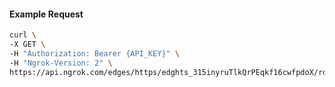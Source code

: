 <!-- Code generated for API Clients. DO NOT EDIT. -->

#### Example Request

```bash
curl \
-X GET \
-H "Authorization: Bearer {API_KEY}" \
-H "Ngrok-Version: 2" \
https://api.ngrok.com/edges/https/edghts_315inyruTlkQrPEqkf16cwfpdoX/routes/edghtsrt_315inuRtmYtHd31I4cTv8FzEKgM/saml
```
